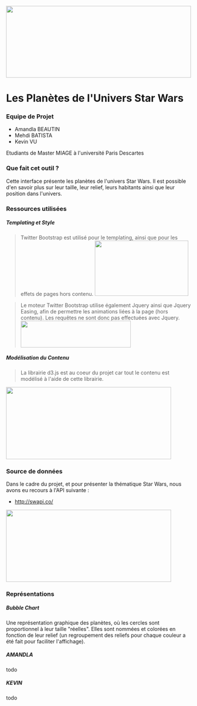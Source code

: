 
<p align="center"><img align="center" src="http://img15.hostingpics.net/pics/357724starwarsdynamicbannerlogo.jpg" width="100%" height="196" /></p>

<p align="center"><h1> Les Planètes de l'Univers Star Wars</h1></p>

### Equipe de Projet

- Amandla BEAUTIN
- Mehdi BATISTA
- Kevin VU

Etudiants de Master MIAGE à l'université Paris Descartes

### Que fait cet outil ?
Cette interface présente les planètes de l'univers Star Wars. Il est possible d'en savoir plus sur leur taille, leur relief, leurs habitants ainsi que leur position dans l'univers.

### Ressources utilisées
##### Templating et Style   
                        
> Twitter Bootstrap est utilisé pour le templating, ainsi que pour les effets de pages
> hors contenu. <img src="http://twoggle.com/blog/wp-content/uploads/2015/09/twitter-bootstrap.png" width="255px" height="151px" />


> Le moteur Twitter Bootstrap utilise également Jquery ainsi que Jquery Easing, afin de permettre les animations liées à la page (hors contenu). Les requêtes ne sont donc pas effectuées avec Jquery. <img src="https://upload.wikimedia.org/wikipedia/en/thumb/9/9e/JQuery_logo.svg/1280px-JQuery_logo.svg.png" width="300" height="73" />

##### Modélisation du Contenu 

> La librairie d3.js est au coeur du projet car tout le contenu est modélisé à l'aide de cette librairie.  
<img src="http://2.bp.blogspot.com/-XppRAAsXnX0/UwBNUAWk5yI/AAAAAAAALU0/RqjjDdqgMzU/s1600/d3-js.png" width="450" height="197" />


### Source de données  
Dans le cadre du projet, et pour présenter la thématique Star Wars, nous avons eu recours à l'API suivante :

* http://swapi.co/ 

<img src="http://m.c.lnkd.licdn.com/mpr/mpr/AAEAAQAAAAAAAAQ4AAAAJDdkZWYzN2ZlLWNhNzUtNDBhYi1hNTMzLTAyNTkwNmJmNzdjZg.jpg" width="450" height="197" />

### Représentations   

##### Bubble Chart    

Une représentation graphique des planètes, où les cercles sont proportionnel à leur taille "réelles". Elles sont nommées et colorées en fonction de leur relief (un regroupement des reliefs pour chaque couleur a été fait pour faciliter l'affichage).

##### AMANDLA 
todo
##### KEVIN 
todo